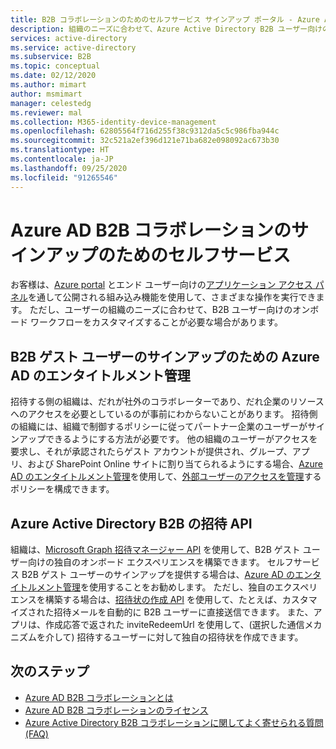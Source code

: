 ```yaml
---
title: B2B コラボレーションのためのセルフサービス サインアップ ポータル - Azure AD
description: 組織のニーズに合わせて、Azure Active Directory B2B ユーザー向けのオンボード ワークフローをカスタマイズする方法について説明します。
services: active-directory
ms.service: active-directory
ms.subservice: B2B
ms.topic: conceptual
ms.date: 02/12/2020
ms.author: mimart
author: msmimart
manager: celestedg
ms.reviewer: mal
ms.collection: M365-identity-device-management
ms.openlocfilehash: 62805564f716d255f38c9312da5c5c986fba944c
ms.sourcegitcommit: 32c521a2ef396d121e71ba682e098092ac673b30
ms.translationtype: HT
ms.contentlocale: ja-JP
ms.lasthandoff: 09/25/2020
ms.locfileid: "91265546"
---
```

# <a name="self-service-for-azure-ad-b2b-collaboration-sign-up"></a>Azure AD B2B コラボレーションのサインアップのためのセルフサービス

お客様は、[Azure portal](https://portal.azure.com) とエンド ユーザー向けの[アプリケーション アクセス パネル](https://myapps.microsoft.com)を通して公開される組み込み機能を使用して、さまざまな操作を実行できます。 ただし、ユーザーの組織のニーズに合わせて、B2B ユーザー向けのオンボード ワークフローをカスタマイズすることが必要な場合があります。

## <a name="azure-ad-entitlement-management-for-b2b-guest-user-sign-up"></a>B2B ゲスト ユーザーのサインアップのための Azure AD のエンタイトルメント管理

招待する側の組織は、だれが社外のコラボレーターであり、だれ企業のリソースへのアクセスを必要としているのが事前にわからないことがあります。 招待側の組織には、組織で制御するポリシーに従ってパートナー企業のユーザーがサインアップできるようにする方法が必要です。 他の組織のユーザーがアクセスを要求し、それが承認されたらゲスト アカウントが提供され、グループ、アプリ、および SharePoint Online サイトに割り当てられるようにする場合、[Azure AD のエンタイトルメント管理](https://docs.microsoft.com/azure/active-directory/governance/entitlement-management-overview)を使用して、[外部ユーザーのアクセスを管理](https://docs.microsoft.com/azure/active-directory/governance/entitlement-management-external-users#how-access-works-for-external-users)するポリシーを構成できます。

## <a name="azure-active-directory-b2b-invitation-api"></a>Azure Active Directory B2B の招待 API

組織は、[Microsoft Graph 招待マネージャー API](https://docs.microsoft.com/graph/api/resources/invitation?view=graph-rest-1.0) を使用して、B2B ゲスト ユーザー向けの独自のオンボード エクスペリエンスを構築できます。 セルフサービス B2B ゲスト ユーザーのサインアップを提供する場合は、[Azure AD のエンタイトルメント管理](https://docs.microsoft.com/azure/active-directory/governance/entitlement-management-overview)を使用することをお勧めします。 ただし、独自のエクスペリエンスを構築する場合は、[招待状の作成 API](https://docs.microsoft.com/graph/api/invitation-post?view=graph-rest-1.0&tabs=http) を使用して、たとえば、カスタマイズされた招待メールを自動的に B2B ユーザーに直接送信できます。 また、アプリは、作成応答で返された inviteRedeemUrl を使用して、(選択した通信メカニズムを介して) 招待するユーザーに対して独自の招待状を作成できます。

## <a name="next-steps"></a>次のステップ

* [Azure AD B2B コラボレーションとは](what-is-b2b.md)
* [Azure AD B2B コラボレーションのライセンス](licensing-guidance.md)
* [Azure Active Directory B2B コラボレーションに関してよく寄せられる質問 (FAQ)](faq.md)
